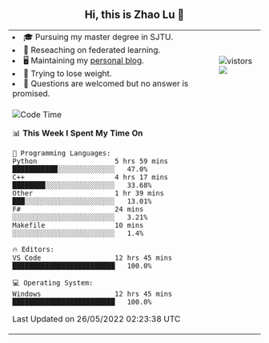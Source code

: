 <h2 align="center"> Hi, this is Zhao Lu 👋</h2>

<table style="overflow:hidden;">
    <tr> 
        <td>
            <li>🎓 Pursuing my master degree in SJTU.</li>
            <li>🌱 Reseaching on federated learning.</li>
            <li>🖥️ Maintaining my <a href="https://ifarewell.xyz">personal blog</a>.</li>
            <li>💪 Trying to lose weight.</li>
            <li>💬 Questions are welcomed but no answer is promised.</li> 
        </td>
        <td>
            <img src="https://visitor-badge.glitch.me/badge?page_id=ifarewell" alt="vistors" />
        <br>
          <img src="https://github-readme-stats.vercel.app/api?username=ifarewell&theme=graywhite&hide=prs,contribs&show_icons=true&hide_border=true&icon_color=CE1D2D&text_color=718096&bg_color=ffffff&hide_title=true" />
        </td>
    </tr>
    <tr>
        <td colspan="2">
            
<!--START_SECTION:waka-->
![Code Time](http://img.shields.io/badge/Code%20Time-160%20hrs%2022%20mins-blue)

📊 **This Week I Spent My Time On** 

```text
💬 Programming Languages: 
Python                   5 hrs 59 mins       ███████████░░░░░░░░░░░░░░   47.0% 
C++                      4 hrs 17 mins       ████████░░░░░░░░░░░░░░░░░   33.68% 
Other                    1 hr 39 mins        ███░░░░░░░░░░░░░░░░░░░░░░   13.01% 
F#                       24 mins             ░░░░░░░░░░░░░░░░░░░░░░░░░   3.21% 
Makefile                 10 mins             ░░░░░░░░░░░░░░░░░░░░░░░░░   1.4%

🔥 Editors: 
VS Code                  12 hrs 45 mins      █████████████████████████   100.0%

💻 Operating System: 
Windows                  12 hrs 45 mins      █████████████████████████   100.0%

```


 Last Updated on 26/05/2022 02:23:38 UTC
<!--END_SECTION:waka-->
            
</td></tr>
</table>

